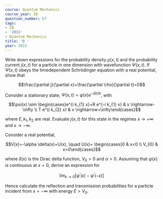 ```yaml
---
course: Quantum Mechanics
course_year: IB
question_number: 67
tags:
- IB
- '2015'
- Quantum Mechanics
title: 'D '
year: 2015
---
```



Write down expressions for the probability density $\rho(x, t)$ and the probability current $j(x, t)$ for a particle in one dimension with wavefunction $\Psi(x, t)$. If $\Psi(x, t)$ obeys the timedependent Schrödinger equation with a real potential, show that

$$\frac{\partial j}{\partial x}+\frac{\partial \rho}{\partial t}=0$$

Consider a stationary state, $\Psi(x, t)=\psi(x) e^{-i E t / \hbar}$, with

$$\psi(x) \sim \begin{cases}e^{i k_{1} x}+R e^{-i k_{1} x} & x \rightarrow-\infty \\ T e^{i k_{2} x} & x \rightarrow+\infty\end{cases}$$

where $E, k_{1}, k_{2}$ are real. Evaluate $j(x, t)$ for this state in the regimes $x \rightarrow+\infty$ and $x \rightarrow-\infty$.

Consider a real potential,

$$V(x)=-\alpha \delta(x)+U(x), \quad U(x)= \begin{cases}0 & x<0 \\ V_{0} & x>0\end{cases}$$

where $\delta(x)$ is the Dirac delta function, $V_{0}>0$ and $\alpha>0$. Assuming that $\psi(x)$ is continuous at $x=0$, derive an expression for

$$\lim _{\epsilon \rightarrow 0}\left[\psi^{\prime}(\epsilon)-\psi^{\prime}(-\epsilon)\right]$$

Hence calculate the reflection and transmission probabilities for a particle incident from $x=-\infty$ with energy $E>V_{0} .$